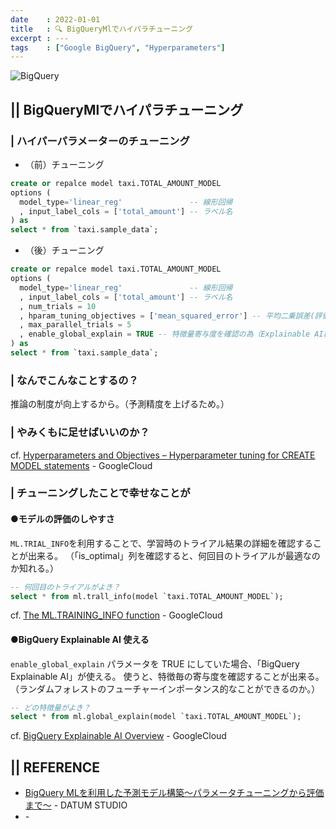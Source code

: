 ```yaml
---
date    : 2022-01-01
title   : 🔍 BigQueryMlでハイパラチューニング
excerpt : ---
tags    : ["Google BigQuery", "Hyperparameters"]
---
```


![BigQuery](https://cdn-ssl-devio-img.classmethod.jp/wp-content/uploads/2020/09/gcp-eyecatch-bigquery_1200x630.png)

## || BigQueryMlでハイパラチューニング
### | ハイパーパラメーターのチューニング

- （前）チューニング
```SQL
create or repalce model taxi.TOTAL_AMOUNT_MODEL
options (
  model_type='linear_reg'               -- 線形回帰 
  , input_label_cols = ['total_amount'] -- ラベル名
) as
select * from `taxi.sample_data`;
```
- （後）チューニング
```SQL
create or repalce model taxi.TOTAL_AMOUNT_MODEL
options (
  model_type='linear_reg'               -- 線形回帰 
  , input_label_cols = ['total_amount'] -- ラベル名
  , num_trials = 10
  , hparam_tuning_objectives = ['mean_squared_error'] -- 平均二乗誤差(評価指標)
  , max_parallel_trials = 5
  , enable_global_explain = TRUE -- 特徴量寄与度を確認の為（Explainable AI機能を用いる場合）
) as
select * from `taxi.sample_data`;
```

### | なんでこんなことするの？

推論の制度が向上するから。（予測精度を上げるため。）

### | やみくもに足せばいいのか？

cf. [Hyperparameters and Objectives – Hyperparameter tuning for CREATE MODEL statements](https://cloud.google.com/bigquery-ml/docs/reference/standard-sql/bigqueryml-hyperparameter-tuning#hyperparameters_and_objectives) - GoogleCloud

### | チューニングしたことで幸せなことが
#### ●モデルの評価のしやすさ
`ML.TRIAL_INFO`を利用することで、学習時のトライアル結果の詳細を確認することが出来る。
（「is_optimal」列を確認すると、何回目のトライアルが最適なのか知れる。）
```SQL
-- 何回目のトライアルがよき？
select * from ml.trall_info(model `taxi.TOTAL_AMOUNT_MODEL`);
```
cf. [The ML.TRAINING_INFO function](https://cloud.google.com/bigquery-ml/docs/reference/standard-sql/bigqueryml-syntax-train) - GoogleCloud

#### ●BigQuery Explainable AI 使える
`enable_global_explain` パラメータを TRUE にしていた場合、「BigQuery Explainable AI」が使える。
使うと、特徴毎の寄与度を確認することが出来る。
（ランダムフォレストのフューチャーインポータンス的なことができるのか。）
```SQL
-- どの特徴量がよき？
select * from ml.global_explain(model `taxi.TOTAL_AMOUNT_MODEL`);
```

cf. [BigQuery Explainable AI Overview](https://cloud.google.com/bigquery-ml/docs/reference/standard-sql/bigqueryml-syntax-xai-overview) - GoogleCloud



## || REFERENCE
+ [BigQuery MLを利用した予測モデル構築〜パラメータチューニングから評価まで〜](https://datumstudio.jp/blog/20211213-introduction-bigqueryml/) - DATUM STUDIO
+ []() - 
